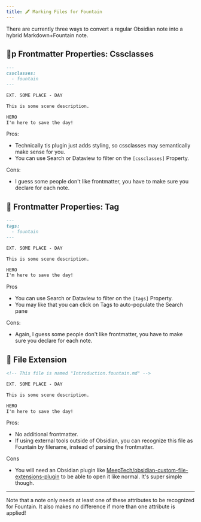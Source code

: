 ```yaml
---
title: 🖋️ Marking Files for Fountain
---
```


There are currently three ways to convert a regular Obsidian note into a hybrid Markdown+Fountain note.

## 🎨p Frontmatter Properties: Cssclasses

```md
---
cssclasses:
  - fountain
---

EXT. SOME PLACE - DAY

This is some scene description.

HERO
I'm here to save the day!
```

Pros:

- Technically tis plugin just adds styling, so cssclasses may semantically make sense for you.
- You can use Search or Dataview to filter on the `[cssclasses]` Property.

Cons:

- I guess some people don't like frontmatter, you have to make sure you declare for each note.

## 🔖 Frontmatter Properties: Tag

```md
---
tags:
  - fountain
---

EXT. SOME PLACE - DAY

This is some scene description.

HERO
I'm here to save the day!
```

Pros

- You can use Search or Dataview to filter on the `[tags]` Property.
- You may like that you can click on Tags to auto-populate the Search pane

Cons:

- Again, I guess some people don't like frontmatter, you have to make sure you declare for each note.

## 📄 File Extension

```md
<!-- This file is named "Introduction.fountain.md" -->

EXT. SOME PLACE - DAY

This is some scene description.

HERO
I'm here to save the day!
```

Pros:

- No additional frontmatter.
- If using external tools outside of Obsidian, you can recognize this file as Fountain by filename, instead of parsing the frontmatter.

Cons

- You will need an Obsidian plugin like [MeepTech/obsidian-custom-file-extensions-plugin](https://github.com/MeepTech/obsidian-custom-file-extensions-plugin) to be able to open it like normal. It's super simple though.

---

Note that a note only needs at least one of these attributes to be recognized for Fountain. It also makes no difference if more than one attribute is applied!
